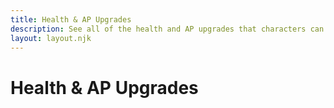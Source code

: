 ```yaml
---
title: Health & AP Upgrades
description: See all of the health and AP upgrades that characters can purchase with Experience Points as they progress.
layout: layout.njk
---
```


# Health & AP Upgrades

<div id="health-upgrades" class="cmp-stack"></div>
